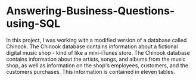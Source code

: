 # Answering-Business-Questions-using-SQL
In this project, I was working with a modified version of a database called Chinook. The Chinook database contains information about a fictional digital music shop - kind of like a mini-iTunes store.  The Chinook database contains information about the artists, songs, and albums from the music shop, as well as information on the shop's employees, customers, and the customers purchases. This information is contained in eleven tables.
